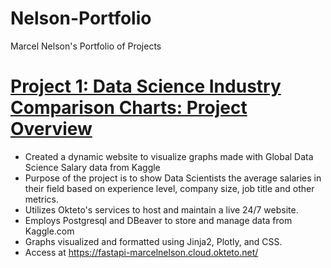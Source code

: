 # Nelson-Portfolio
Marcel Nelson's Portfolio of Projects

# [Project 1: Data Science Industry Comparison Charts: Project Overview](https://github.com/MarcelNelson/DataScienceComparisonGraphs)
- Created a dynamic website to visualize graphs made with Global Data Science Salary data from Kaggle
- Purpose of the project is to show Data Scientists the average salaries in their field based on experience level, company size, job title and other metrics.
- Utilizes Okteto's services to host and maintain a live 24/7 website.
- Employs Postgresql and DBeaver to store and manage data from Kaggle.com
- Graphs visualized and formatted using Jinja2, Plotly, and CSS.
- Access at https://fastapi-marcelnelson.cloud.okteto.net/
